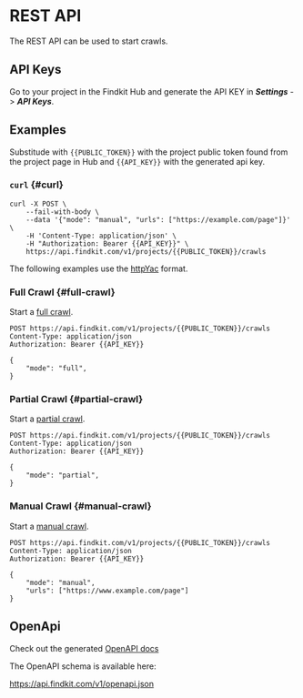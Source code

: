 # REST API

The REST API can be used to start crawls.

## API Keys

Go to your project in the Findkit Hub and generate the API KEY in ***Settings*** -> ***API Keys***.

## Examples

Substitude with `{{PUBLIC_TOKEN}}` with the project public token found from the
project page in Hub and `{{API_KEY}}` with the generated api key.

### `curl` {#curl}

```
curl -X POST \
    --fail-with-body \
    --data '{"mode": "manual", "urls": ["https://example.com/page"]}' \
    -H 'Content-Type: application/json' \
    -H "Authorization: Bearer {{API_KEY}}" \
    https://api.findkit.com/v1/projects/{{PUBLIC_TOKEN}}/crawls
```


The following examples use the [httpYac](https://httpyac.github.io/) format.

### Full Crawl {#full-crawl}

Start a [full crawl](/crawler/running-crawls#full).

```
POST https://api.findkit.com/v1/projects/{{PUBLIC_TOKEN}}/crawls
Content-Type: application/json
Authorization: Bearer {{API_KEY}}

{
    "mode": "full",
}
```

### Partial Crawl {#partial-crawl}

Start a [partial crawl](/crawler/running-crawls#partial).

```
POST https://api.findkit.com/v1/projects/{{PUBLIC_TOKEN}}/crawls
Content-Type: application/json
Authorization: Bearer {{API_KEY}}

{
    "mode": "partial",
}
```

### Manual Crawl {#manual-crawl}

Start a [manual crawl](/crawler/running-crawls#manual).

```
POST https://api.findkit.com/v1/projects/{{PUBLIC_TOKEN}}/crawls
Content-Type: application/json
Authorization: Bearer {{API_KEY}}

{
    "mode": "manual",
    "urls": ["https://www.example.com/page"]
}
```


## OpenApi

Check out the generated [OpenAPI docs](https://redocly.github.io/redoc/?url=https://api.findkit.com/v1/openapi.json&nocors)

The OpenAPI schema is available here:

<https://api.findkit.com/v1/openapi.json>
